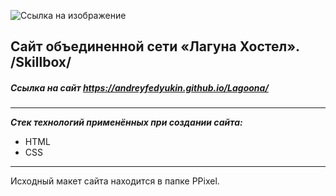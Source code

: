 ![Ссылка на изображение](https://andreyfedyukin.github.io/Lagoona/img/Logo.png)

## Сайт объединенной сети «Лагуна Хостел». /Skillbox/

##### Ссылка на сайт https://andreyfedyukin.github.io/Lagoona/

---

**_Стек технологий применённых при создании сайта:_**

- HTML
- CSS

___

Исходный макет сайта находится в папке PPixel.

